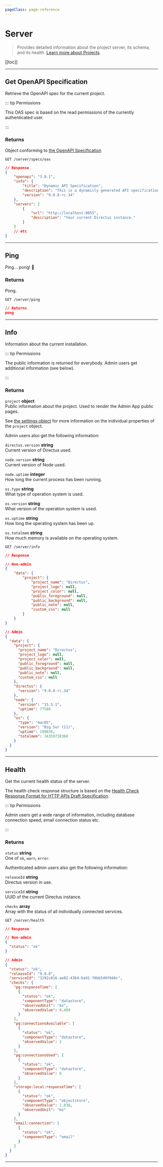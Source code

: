 ```yaml
---
pageClass: page-reference
---
```


# Server

<div class="two-up">
<div class="left">

> Provides detailed information about the project server, its schema, and its health. [Learn more about Projects](/concepts/projects/).

</div>
<div class="right">

[[toc]]

</div>
</div>

---

## Get OpenAPI Specification

Retrieve the OpenAPI spec for the current project.

<div class="two-up">
<div class="left">

::: tip Permissions

This OAS spec is based on the read permissions of the currently authenticated user.

:::

### Returns

Object conforming to [the OpenAPI Specification](https://swagger.io/specification/)

</div>
<div class="right">

```
GET /server/specs/oas
```

```json
// Response
{
	"openapi": "3.0.1",
	"info": {
		"title": "Dynamic API Specification",
		"description": "This is a dynamicly generated API specification for all endpoints existing on the current .",
		"version": "9.0.0-rc.34"
	},
	"servers": [
		{
			"url": "http://localhost:8055",
			"description": "Your current Directus instance."
		}
	]
	// etc
}
```

</div>
</div>

---

## Ping

Ping... pong! 🏓

<div class="two-up">
<div class="left">

### Returns

Pong.

</div>
<div class="right">

```
GET /server/ping
```

```json
// Returns
pong
```

</div>
</div>

---

## Info

Information about the current installation.

<div class="two-up">
<div class="left">

::: tip Permissions

The public information is returned for everybody. Admin users get additional information (see below).

:::

### Returns

<div class="definitions">

`project` **object**\
Public information about the project. Used to render the Admin App public pages.

See [the settings object](/reference/api/settings/#the-settings-object) for more information on the individual
properties of the `project` object.

</div>

Admin users also get the following information:

<div class="definitions">

`directus.version` **string**\
Current version of Directus used.

`node.version` **string**\
Current version of Node used.

`node.uptime` **integer**\
How long the current process has been running.

`os.type` **string**\
What type of operation system is used.

`os.version` **string**\
What version of the operation system is used.

`os.uptime` **string**\
How long the operating system has been up.

`os.totalmem` **string**\
How much memory is available on the operating system.

</div>

</div>
<div class="right">

```
GET /server/info
```

```json
// Response

// Non-admin
{
	"data": {
		"project": {
			"project_name": "Directus",
			"project_logo": null,
			"project_color": null,
			"public_foreground": null,
			"public_background": null,
			"public_note": null,
			"custom_css": null
		}
	}
}

// Admin
{
  "data": {
    "project": {
      "project_name": "Directus",
      "project_logo": null,
      "project_color": null,
      "public_foreground": null,
      "public_background": null,
      "public_note": null,
      "custom_css": null
    },
    "directus": {
      "version": "9.0.0-rc.34"
    },
    "node": {
      "version": "15.5.1",
      "uptime": 77586
    },
    "os": {
      "type": "macOS",
      "version": "Big Sur (11)",
      "uptime": 180836,
      "totalmem": 34359738368
    }
  }
}
```

</div>
</div>

---

## Health

Get the current health status of the server.

<div class="two-up">
<div class="left">

The health check response structure is based on the
[Health Check Response Format for HTTP APIs Draft Specification](https://tools.ietf.org/id/draft-inadarei-api-health-check-05.html).

::: tip Permissions

Admin users get a wide range of information, including database connection speed, email connection status etc.

:::

### Returns

<div class="definitions">

`status` **string**\
One of `ok`, `warn`, `error`.

</div>

Authenticated admin users also get the following information:

<div class="definitions">

`releaseId` **string**\
Directus version in use.

`serviceId` **string**\
UUID of the current Directus instance.

`checks` **array**\
Array with the status of all individually connected services.

</div>

</div>
<div class="right">

```
GET /server/health
```

```json
// Response

// Non-admin
{
  "status": "ok"
}

// Admin
{
  "status": "ok",
  "releaseId": "9.0.0",
  "serviceId": "3292c816-ae02-43b4-ba91-f0bb549f040c",
  "checks": {
    "pg:responseTime": [
      {
        "status": "ok",
        "componentType": "datastore",
        "observedUnit": "ms",
        "observedValue": 0.489
      }
    ],
    "pg:connectionsAvailable": [
      {
        "status": "ok",
        "componentType": "datastore",
        "observedValue": 2
      }
    ],
    "pg:connectionsUsed": [
      {
        "status": "ok",
        "componentType": "datastore",
        "observedValue": 0
      }
    ],
    "storage:local:responseTime": [
      {
        "status": "ok",
        "componentType": "objectstore",
        "observedValue": 1.038,
        "observedUnit": "ms"
      }
    ],
    "email:connection": [
      {
        "status": "ok",
        "componentType": "email"
      }
    ]
  }
}
```

</div>
</div>

---
